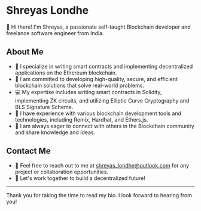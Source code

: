 # Shreyas Londhe

👋 Hi there! I'm Shreyas, a passionate self-taught Blockchain developer and freelance software engineer from India.

## About Me

- 💼 I specialize in writing smart contracts and implementing decentralized applications on the Ethereum blockchain.
- 🌟 I am committed to developing high-quality, secure, and efficient blockchain solutions that solve real-world problems.
- 💻 My expertise includes writing smart contracts in Solidity, implementing ZK circuits, and utilizing Elliptic Curve Cryptography and BLS Signature Scheme.
- 🔧 I have experience with various blockchain development tools and technologies, including Remix, Hardhat, and Ethers.js.
- 💬 I am always eager to connect with others in the Blockchain community and share knowledge and ideas.

## Contact Me

- 📧 Feel free to reach out to me at [shreyas_londhe@outlook.com](mailto:shreyas_londhe@outlook.com) for any project or collaboration opportunities.
- 🤝 Let's work together to build a decentralized future!

---

Thank you for taking the time to read my bio. I look forward to hearing from you!
